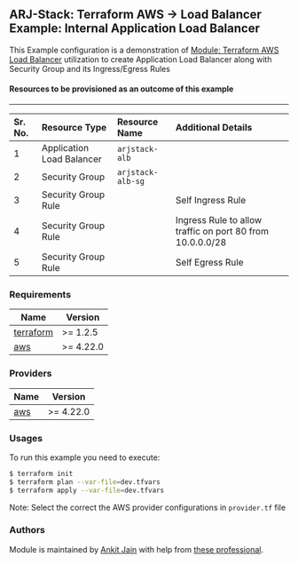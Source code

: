 ## ARJ-Stack: Terraform AWS -> Load Balancer Example: Internal Application Load Balancer

This Example configuration is a demonstration of [Module: Terraform AWS Load Balancer](https://github.com/arjstack/terraform-aws-load-balancer) utilization to create Application Load Balancer along with Security Group and its Ingress/Egress Rules

#### Resources to be provisioned as an outcome of this example
---

| Sr. No. | Resource Type | Resource Name | Additional Details |
|:------|:------|:------|:------|
| 1 | Application Load Balancer | `arjstack-alb` |  |
| 2 | Security Group | `arjstack-alb-sg` |  |
| 3 | Security Group Rule |  | Self Ingress Rule |
| 4 | Security Group Rule |  | Ingress Rule to allow traffic on port 80 from 10.0.0.0/28 |
| 5 | Security Group Rule |  | Self Egress Rule |

### Requirements

| Name | Version |
|------|---------|
| <a name="requirement_terraform"></a> [terraform](#requirement\_terraform) | >= 1.2.5 |
| <a name="requirement_aws"></a> [aws](#requirement\_aws) | >= 4.22.0 |

### Providers

| Name | Version |
|------|---------|
| <a name="provider_aws"></a> [aws](#provider\_aws) | >= 4.22.0 |

### Usages

To run this example you need to execute:

```bash
$ terraform init
$ terraform plan --var-file=dev.tfvars
$ terraform apply --var-file=dev.tfvars
```

Note: Select the correct the AWS provider configurations in `provider.tf` file

### Authors

Module is maintained by [Ankit Jain](https://github.com/ankit-jn) with help from [these professional](https://github.com/arjstack/terraform-aws-examples/graphs/contributors).